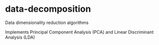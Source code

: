 # data-decomposition
Data dimensionality reduction algorithms

Implements Principal Component Analysis (PCA) and Linear Discriminant Analysis (LDA)
